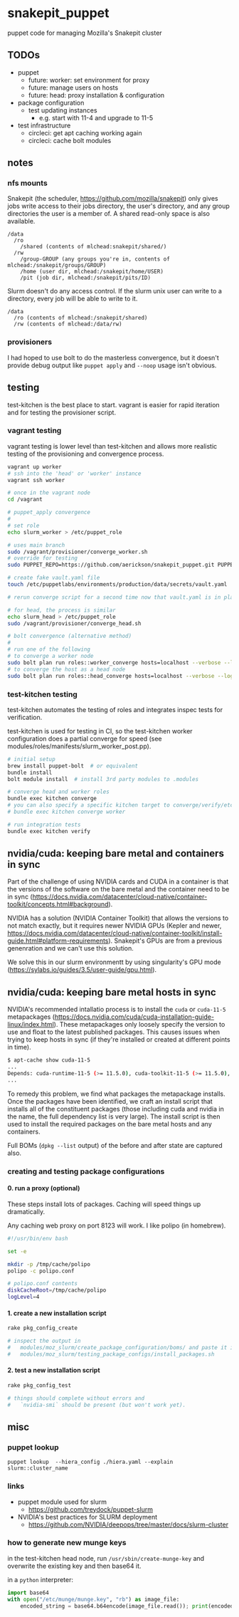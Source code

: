 # snakepit_puppet

puppet code for managing Mozilla's Snakepit cluster

## TODOs

- puppet
  - future: worker: set environment for proxy
  - future: manage users on hosts
  - future: head: proxy installation & configuration
- package configuration
  - test updating instances
    - e.g. start with 11-4 and upgrade to 11-5
- test infrastructure
  - circleci: get apt caching working again
  - circleci: cache bolt modules

## notes

### nfs mounts

Snakepit (the scheduler, https://github.com/mozilla/snakepit) only gives jobs write access to their jobs directory, the user's directory, and any group directories the user is a member of. A shared read-only space is also available.

```text
/data
  /ro
    /shared (contents of mlchead:snakepit/shared/)
  /rw
    /group-GROUP (any groups you're in, contents of mlchead:/snakepit/groups/GROUP)
    /home (user dir, mlchead:/snakepit/home/USER)
    /pit (job dir, mlchead:/snakepit/pits/ID)
```

Slurm doesn't do any access control. If the slurm unix user can write to a directory, every job will be able to write to it.

```text
/data
  /ro (contents of mlchead:/snakepit/shared)
  /rw (contents of mlchead:/data/rw)
```

### provisioners

I had hoped to use bolt to do the masterless convergence, but it doesn't provide debug output like `puppet apply` and `--noop` usage isn't obvious.

## testing

test-kitchen is the best place to start. vagrant is easier for rapid iteration and for testing the provisioner script.

### vagrant testing

vagrant testing is lower level than test-kitchen and allows more realistic testing of the provisioning and convergence process.

```bash
vagrant up worker
# ssh into the 'head' or 'worker' instance
vagrant ssh worker

# once in the vagrant node
cd /vagrant

# puppet_apply convergence
#
# set role
echo slurm_worker > /etc/puppet_role

# uses main branch
sudo /vagrant/provisioner/converge_worker.sh
# override for testing
sudo PUPPET_REPO=https://github.com/aerickson/snakepit_puppet.git PUPPET_BRANCH=work_1 /vagrant/provisioner/converge_worker.sh

# create fake vault.yaml file
touch /etc/puppetlabs/environments/production/data/secrets/vault.yaml

# rerun converge script for a second time now that vault.yaml is in place

# for head, the process is similar
echo slurm_head > /etc/puppet_role
sudo /vagrant/provisioner/converge_head.sh

# bolt convergence (alternative method)
#
# run one of the following
# to converge a worker node
sudo bolt plan run roles::worker_converge hosts=localhost --verbose --log-level debug
# to converge the host as a head node
sudo bolt plan run roles::head_converge hosts=localhost --verbose --log-level debug
```

### test-kitchen testing

test-kitchen automates the testing of roles and integrates inspec tests for verification.

test-kitchen is used for testing in CI, so the test-kitchen worker configuration does a partial converge for speed (see modules/roles/manifests/slurm_worker_post.pp).

```bash
# initial setup
brew install puppet-bolt  # or equivalent
bundle install
bolt module install  # install 3rd party modules to .modules

# converge head and worker roles
bundle exec kitchen converge
# you can also specify a specific kitchen target to converge/verify/etc
# bundle exec kitchen converge worker

# run integration tests
bundle exec kitchen verify
```

## nvidia/cuda: keeping bare metal and containers in sync

Part of the challenge of using NVIDIA cards and CUDA in a container is that the versions of the software on the bare metal and the container need to be in sync (https://docs.nvidia.com/datacenter/cloud-native/container-toolkit/concepts.html#background).

NVIDIA has a solution (NVIDIA Container Toolkit) that allows the versions to not match exactly, but it requires newer NVIDIA GPUs (Kepler and newer, https://docs.nvidia.com/datacenter/cloud-native/container-toolkit/install-guide.html#platform-requirements). Snakepit's GPUs are from a previous genenration and we can't use this solution.

We solve this in our slurm environmentt by using singularity's GPU mode (https://sylabs.io/guides/3.5/user-guide/gpu.html).

## nvidia/cuda: keeping bare metal hosts in sync

NVIDIA's recommended intallatio process is to install the `cuda` or `cuda-11-5` metapackages (https://docs.nvidia.com/cuda/cuda-installation-guide-linux/index.html). These metapackages only loosely specify the version to use and float to the latest published packages. This causes issues when trying to keep hosts in sync (if they're installed or created at different points in time).

```bash
$ apt-cache show cuda-11-5
...
Depends: cuda-runtime-11-5 (>= 11.5.0), cuda-toolkit-11-5 (>= 11.5.0), cuda-demo-suite-11-5 (>= 11.5.50)
...
```

To remedy this problem, we find what packages the metapackage installs. Once the packages have been identified, we craft an install script that installs all of the constituent packages (those including cuda and nvidia in the name, the full dependency list is very large). The install script is then used to install the required packages on the bare metal hosts and any containers.

Full BOMs (`dpkg --list` output) of the before and after state are captured also.

### creating and testing package configurations

#### 0. run a proxy (optional)

These steps install lots of packages. Caching will speed things up dramatically.

Any caching web proxy on port 8123 will work. I like polipo (in homebrew).

```bash
#!/usr/bin/env bash

set -e

mkdir -p /tmp/cache/polipo
polipo -c polipo.conf
```

```bash
# polipo.conf contents
diskCacheRoot=/tmp/cache/polipo
logLevel=4
```

#### 1. create a new installation script

```bash
rake pkg_config_create

# inspect the output in
#   modules/moz_slurm/create_package_configuration/boms/ and paste it into
#   modules/moz_slurm/testing_package_configs/install_packages.sh
```

#### 2. test a new installation script

```bash
rake pkg_config_test

# things should complete without errors and
#   `nvidia-smi` should be present (but won't work yet).
```

## misc

### puppet lookup

```
puppet lookup  --hiera_config ./hiera.yaml --explain slurm::cluster_name
```

### links

- puppet module used for slurm
  - <https://github.com/treydock/puppet-slurm>
- NVIDIA's best practices for SLURM deployment
  - <https://github.com/NVIDIA/deepops/tree/master/docs/slurm-cluster>

### how to generate new munge keys

in the test-kitchen head node, run `/usr/sbin/create-munge-key` and overwrite the existing key and then base64 it.

in a `python` interpreter:

```python
import base64
with open("/etc/munge/munge.key", "rb") as image_file:
    encoded_string = base64.b64encode(image_file.read()); print(encoded_string)
```
